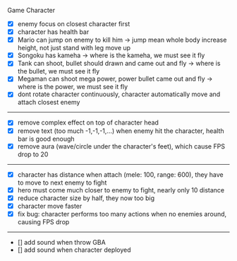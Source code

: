 Game Character
- [x] enemy focus on closest character first
- [x] character has health bar
- [x] Mario can jump on enemy to kill him -> jump mean whole body increase height, not just stand with leg move up
- [x] Songoku has kameha -> where is the kameha, we must see it fly
- [x] Tank can shoot, bullet should drawn and came out and fly -> where is the bullet, we must see it fly
- [x] Megaman can shoot mega power, power bullet came out and fly -> where is the power, we must see it fly
- [x] dont rotate character continuously, character automatically move and attach closest enemy
--------------------------------------------
- [x] remove complex effect on top of character head
- [x] remove text (too much -1,-1,-1,...) when enemy hit the character, health bar is good enough
- [x] remove aura (wave/circle under the character's feet), which cause FPS drop to 20
--------------------------------------------
- [x] character has distance when attach (mele: 100, range: 600), they have to move to next enemy to fight
- [x] hero must come much closer to enemy to fight, nearly only 10 distance
- [x] reduce character size by half, they now too big
- [x] character move faster
- [x] fix bug: character performs too many actions when no enemies around, causing FPS drop

--------------------------------------------
- [] add sound when throw GBA
- [] add sound when character deployed